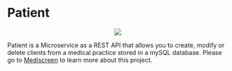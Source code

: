 # Patient

<p align="center">
  <img src=https://user-images.githubusercontent.com/95872501/224155098-59ee106a-10cd-4189-a830-e957db28003c.png>
</p>

Patient is a Microservice as a REST API that allows you to create, modify or delete clients from a medical practice stored in a mySQL database.
Please go to [Mediscreen](https://github.com/HashTucE/Mediscreen.git) to learn more about this project.
